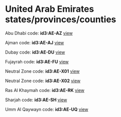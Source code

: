 # United Arab Emirates states/provinces/counties
Abu Dhabi     code: **id3:AE-AZ**     [view](../export/geojson/medium/id3/ae/az.geojson)     


Ajman     code: **id3:AE-AJ**     [view](../export/geojson/medium/id3/ae/aj.geojson)     


Dubay     code: **id3:AE-DU**     [view](../export/geojson/medium/id3/ae/du.geojson)     


Fujayrah     code: **id3:AE-FU**     [view](../export/geojson/medium/id3/ae/fu.geojson)     


Neutral Zone     code: **id3:AE-X01**     [view](../export/geojson/medium/id3/ae/x01.geojson)     


Neutral Zone     code: **id3:AE-X02**     [view](../export/geojson/medium/id3/ae/x02.geojson)     


Ras Al Khaymah     code: **id3:AE-RK**     [view](../export/geojson/medium/id3/ae/rk.geojson)     


Sharjah     code: **id3:AE-SH**     [view](../export/geojson/medium/id3/ae/sh.geojson)     


Umm Al Qaywayn     code: **id3:AE-UQ**     [view](../export/geojson/medium/id3/ae/uq.geojson)     

